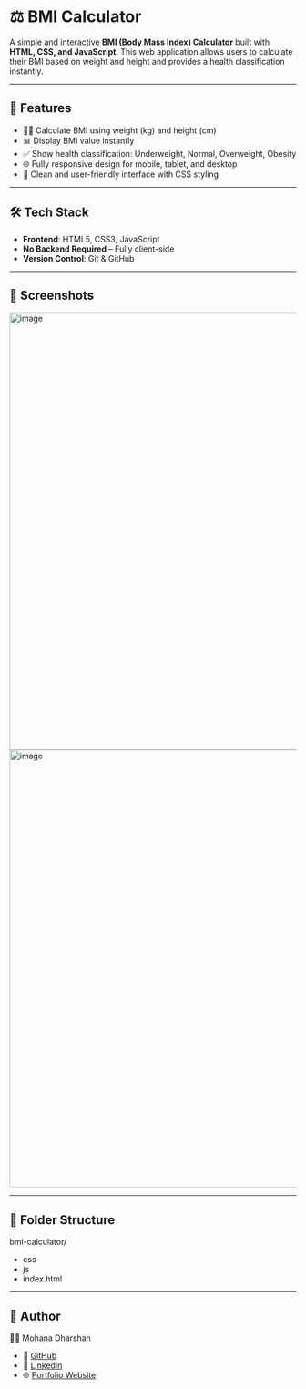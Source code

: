 # ⚖️ BMI Calculator

A simple and interactive **BMI (Body Mass Index) Calculator** built with **HTML, CSS, and JavaScript**. This web application allows users to calculate their BMI based on weight and height and provides a health classification instantly.

---

## 🚀 Features

- 🏋️‍♂️ Calculate BMI using weight (kg) and height (cm)  
- 📊 Display BMI value instantly  
- ✅ Show health classification: Underweight, Normal, Overweight, Obesity  
- 🌐 Fully responsive design for mobile, tablet, and desktop  
- 🎨 Clean and user-friendly interface with CSS styling  

---

## 🛠️ Tech Stack

- **Frontend**: HTML5, CSS3, JavaScript  
- **No Backend Required** – Fully client-side  
- **Version Control**: Git & GitHub  

---

## 📸 Screenshots

<img width="1366" height="768" alt="image" src="https://github.com/user-attachments/assets/67a2f414-4c96-49c9-b9b6-5ea13e4e4778" />
<img width="1366" height="768" alt="image" src="https://github.com/user-attachments/assets/e07428b6-f401-4a19-a0b5-b0680343b03f" />

---

## 📂 Folder Structure

bmi-calculator/
- css
- js
- index.html 

---

## 🤝 Author

👨‍💻 Mohana Dharshan
- 🐙 [GitHub](https://github.com/MDharshan27)
- 💼 [LinkedIn](https://www.linkedin.com/in/mdharshan)
- 🌐 [Portfolio Website](https://mdharshan27.github.io/Protfolio/)




